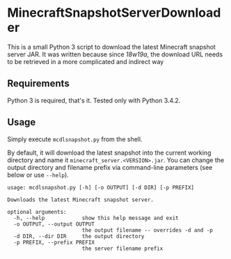 # MinecraftSnapshotServerDownloader
This is a small Python 3 script to download the latest Minecraft snapshot server JAR.
It was written because since _18w19a_, the download URL needs to be retrieved in a more complicated and indirect way

## Requirements
Python 3 is required, that's it. Tested only with Python 3.4.2.

## Usage
Simply execute `mcdlsnapshot.py` from the shell.

By default, it will download the latest snapshot into the current working directory and name it `minecraft_server.<VERSION>.jar`.
You can change the output directory and filename prefix via command-line parameters (see below or use `--help`).

```
usage: mcdlsnapshot.py [-h] [-o OUTPUT] [-d DIR] [-p PREFIX]

Downloads the latest Minecraft snapshot server.

optional arguments:
  -h, --help            show this help message and exit
  -o OUTPUT, --output OUTPUT
                        the output filename -- overrides -d and -p
  -d DIR, --dir DIR     the output directory
  -p PREFIX, --prefix PREFIX
                        the server filename prefix
```
